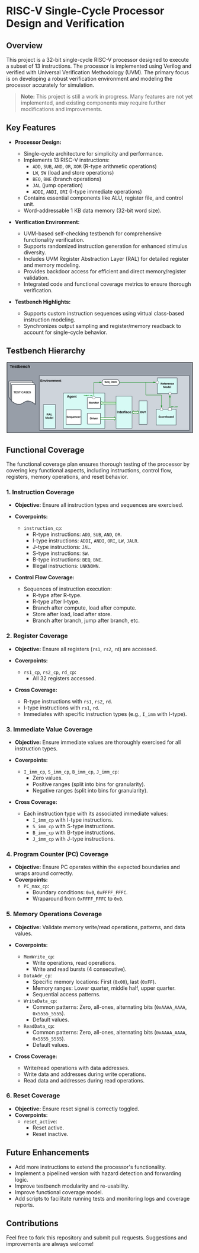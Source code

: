 # RISC-V Single-Cycle Processor Design and Verification

## Overview
This project is a 32-bit single-cycle RISC-V processor designed to execute a subset of 13 instructions. The processor is implemented using Verilog and verified with Universal Verification Methodology (UVM). The primary focus is on developing a robust verification environment and modeling the processor accurately for simulation.

> **Note:** This project is still a work in progress. Many features are not yet implemented, and existing components may require further modifications and improvements.

## Key Features
- **Processor Design:**
  - Single-cycle architecture for simplicity and performance.
  - Implements 13 RISC-V instructions:
    - `ADD`, `SUB`, `AND`, `OR`, `XOR` (R-type arithmetic operations)
    - `LW`, `SW` (load and store operations)
    - `BEQ`, `BNE` (branch operations)
    - `JAL` (jump operation)
    - `ADDI`, `ANDI`, `ORI` (I-type immediate operations)
  - Contains essential components like ALU, register file, and control unit.
  - Word-addressable 1 KB data memory (32-bit word size).

- **Verification Environment:**
  - UVM-based self-checking testbench for comprehensive functionality verification.
  - Supports randomized instruction generation for enhanced stimulus diversity.
  - Includes UVM Register Abstraction Layer (RAL) for detailed register and memory modeling.
  - Provides backdoor access for efficient and direct memory/register validation.
  - Integrated code and functional coverage metrics to ensure thorough verification.

- **Testbench Highlights:**
  - Supports custom instruction sequences using virtual class-based instruction modeling.
  - Synchronizes output sampling and register/memory readback to account for single-cycle behavior.

## Testbench Hierarchy

![Testbench Hierarchy](Block%20diagram.png)


## Functional Coverage 

The functional coverage plan ensures thorough testing of the processor by covering key functional aspects, including instructions, control flow, registers, memory operations, and reset behavior.

### **1. Instruction Coverage**
- **Objective:** Ensure all instruction types and sequences are exercised.
- **Coverpoints:**
  - `instruction_cp`:
    - R-type instructions: `ADD`, `SUB`, `AND`, `OR`.
    - I-type instructions: `ADDI`, `ANDI`, `ORI`, `LW`, `JALR`.
    - J-type instructions: `JAL`.
    - S-type instructions: `SW`.
    - B-type instructions: `BEQ`, `BNE`.
    - Illegal instructions: `UNKNOWN`.

- **Control Flow Coverage:**
  - Sequences of instruction execution:
    - R-type after R-type.
    - R-type after I-type.
    - Branch after compute, load after compute.
    - Store after load, load after store.
    - Branch after branch, jump after branch, etc.

### **2. Register Coverage**
- **Objective:** Ensure all registers (`rs1`, `rs2`, `rd`) are accessed.
- **Coverpoints:**
  - `rs1_cp`, `rs2_cp`, `rd_cp`:
    - All 32 registers accessed.

- **Cross Coverage:**
  - R-type instructions with `rs1`, `rs2`, `rd`.
  - I-type instructions with `rs1`, `rd`.
  - Immediates with specific instruction types (e.g., `I_imm` with I-type).

### **3. Immediate Value Coverage**
- **Objective:** Ensure immediate values are thoroughly exercised for all instruction types.
- **Coverpoints:**
  - `I_imm_cp`, `S_imm_cp`, `B_imm_cp`, `J_imm_cp`:
    - Zero values.
    - Positive ranges (split into bins for granularity).
    - Negative ranges (split into bins for granularity).

- **Cross Coverage:**
  - Each instruction type with its associated immediate values:
    - `I_imm_cp` with I-type instructions.
    - `S_imm_cp` with S-type instructions.
    - `B_imm_cp` with B-type instructions.
    - `J_imm_cp` with J-type instructions.

### **4. Program Counter (PC) Coverage**
- **Objective:** Ensure PC operates within the expected boundaries and wraps around correctly.
- **Coverpoints:**
  - `PC_max_cp`:
    - Boundary conditions: `0x0`, `0xFFFF_FFFC`.
    - Wraparound from `0xFFFF_FFFC` to `0x0`.

### **5. Memory Operations Coverage**
- **Objective:** Validate memory write/read operations, patterns, and data values.
- **Coverpoints:**
  - `MemWrite_cp`:
    - Write operations, read operations.
    - Write and read bursts (4 consecutive).
  - `DataAdr_cp`:
    - Specific memory locations: First (`0x00`), last (`0xFF`).
    - Memory ranges: Lower quarter, middle half, upper quarter.
    - Sequential access patterns.
  - `WriteData_cp`:
    - Common patterns: Zero, all-ones, alternating bits (`0xAAAA_AAAA`, `0x5555_5555`).
    - Default values.
  - `ReadData_cp`:
    - Common patterns: Zero, all-ones, alternating bits (`0xAAAA_AAAA`, `0x5555_5555`).
    - Default values.

- **Cross Coverage:**
  - Write/read operations with data addresses.
  - Write data and addresses during write operations.
  - Read data and addresses during read operations.

### **6. Reset Coverage**
- **Objective:** Ensure reset signal is correctly toggled.
- **Coverpoints:**
  - `reset_active`:
    - Reset active.
    - Reset inactive.

## Future Enhancements
- Add more instructions to extend the processor's functionality.
- Implement a pipelined version with hazard detection and forwarding logic.
- Improve testbench modularity and re-usability.
- Improve functional coverage model.
- Add scripts to facilitate running tests and monitoring logs and coverage reports.

## Contributions
Feel free to fork this repository and submit pull requests. Suggestions and improvements are always welcome!
